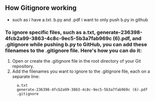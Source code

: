 ## How Gitignore working
  - such as i have a.txt. b.py and .pdf i want to only push b.py in github

### To ignore specific files, such as a.txt, generate-236398-4fcb2a99-3863-4c8c-9ec5-5b3a7fab969c (6).pdf, and .gitignore while pushing b.py to GitHub, you can add these filenames to the .gitignore file. Here's how you can do it:
 1. Open or create the .gitignore file in the root directory of your Git repository.
 2. Add the filenames you want to ignore to the .gitignore file, each on a separate line:
     ```
       a.txt
       generate-236398-4fcb2a99-3863-4c8c-9ec5-5b3a7fab969c (6).pdf
       .gitignore
     ```
